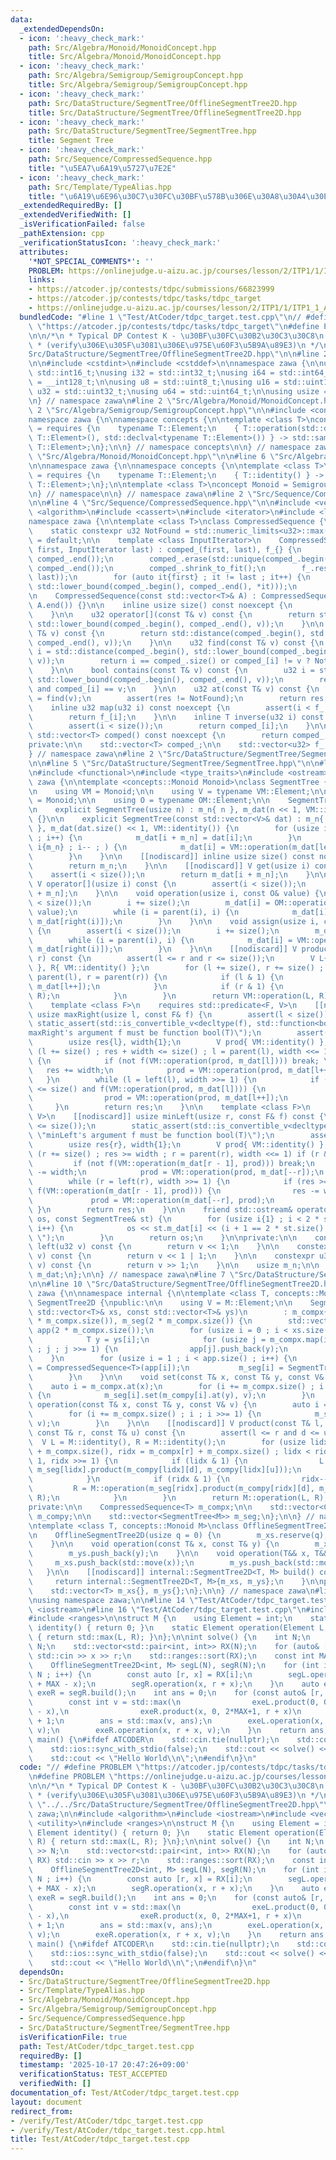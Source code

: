 ```yaml
---
data:
  _extendedDependsOn:
  - icon: ':heavy_check_mark:'
    path: Src/Algebra/Monoid/MonoidConcept.hpp
    title: Src/Algebra/Monoid/MonoidConcept.hpp
  - icon: ':heavy_check_mark:'
    path: Src/Algebra/Semigroup/SemigroupConcept.hpp
    title: Src/Algebra/Semigroup/SemigroupConcept.hpp
  - icon: ':heavy_check_mark:'
    path: Src/DataStructure/SegmentTree/OfflineSegmentTree2D.hpp
    title: Src/DataStructure/SegmentTree/OfflineSegmentTree2D.hpp
  - icon: ':heavy_check_mark:'
    path: Src/DataStructure/SegmentTree/SegmentTree.hpp
    title: Segment Tree
  - icon: ':heavy_check_mark:'
    path: Src/Sequence/CompressedSequence.hpp
    title: "\u5EA7\u6A19\u5727\u7E2E"
  - icon: ':heavy_check_mark:'
    path: Src/Template/TypeAlias.hpp
    title: "\u6A19\u6E96\u30C7\u30FC\u30BF\u578B\u306E\u30A8\u30A4\u30EA\u30A2\u30B9"
  _extendedRequiredBy: []
  _extendedVerifiedWith: []
  _isVerificationFailed: false
  _pathExtension: cpp
  _verificationStatusIcon: ':heavy_check_mark:'
  attributes:
    '*NOT_SPECIAL_COMMENTS*': ''
    PROBLEM: https://onlinejudge.u-aizu.ac.jp/courses/lesson/2/ITP1/1/ITP1_1_A
    links:
    - https://atcoder.jp/contests/tdpc/submissions/66823999
    - https://atcoder.jp/contests/tdpc/tasks/tdpc_target
    - https://onlinejudge.u-aizu.ac.jp/courses/lesson/2/ITP1/1/ITP1_1_A
  bundledCode: "#line 1 \"Test/AtCoder/tdpc_target.test.cpp\"\n// #define PROBLEM\
    \ \"https://atcoder.jp/contests/tdpc/tasks/tdpc_target\"\n#define PROBLEM \"https://onlinejudge.u-aizu.ac.jp/courses/lesson/2/ITP1/1/ITP1_1_A\"\
    \n\n/*\n * Typical DP Contest K - \u30BF\u30FC\u30B2\u30C3\u30C8\n * https://atcoder.jp/contests/tdpc/submissions/66823999\n\
    \ * (verify\u306E\u305F\u3081\u306E\u975E\u60F3\u5B9A\u89E3)\n */\n\n#line 2 \"\
    Src/DataStructure/SegmentTree/OfflineSegmentTree2D.hpp\"\n\n#line 2 \"Src/Template/TypeAlias.hpp\"\
    \n\n#include <cstdint>\n#include <cstddef>\n\nnamespace zawa {\n\nusing i16 =\
    \ std::int16_t;\nusing i32 = std::int32_t;\nusing i64 = std::int64_t;\nusing i128\
    \ = __int128_t;\n\nusing u8 = std::uint8_t;\nusing u16 = std::uint16_t;\nusing\
    \ u32 = std::uint32_t;\nusing u64 = std::uint64_t;\n\nusing usize = std::size_t;\n\
    \n} // namespace zawa\n#line 2 \"Src/Algebra/Monoid/MonoidConcept.hpp\"\n\n#line\
    \ 2 \"Src/Algebra/Semigroup/SemigroupConcept.hpp\"\n\n#include <concepts>\n\n\
    namespace zawa {\n\nnamespace concepts {\n\ntemplate <class T>\nconcept Semigroup\
    \ = requires {\n    typename T::Element;\n    { T::operation(std::declval<typename\
    \ T::Element>(), std::declval<typename T::Element>()) } -> std::same_as<typename\
    \ T::Element>;\n};\n\n} // namespace concepts\n\n} // namespace zawa\n#line 4\
    \ \"Src/Algebra/Monoid/MonoidConcept.hpp\"\n\n#line 6 \"Src/Algebra/Monoid/MonoidConcept.hpp\"\
    \n\nnamespace zawa {\n\nnamespace concepts {\n\ntemplate <class T>\nconcept Identitiable\
    \ = requires {\n    typename T::Element;\n    { T::identity() } -> std::same_as<typename\
    \ T::Element>;\n};\n\ntemplate <class T>\nconcept Monoid = Semigroup<T> and Identitiable<T>;\n\
    \n} // namespace\n\n} // namespace zawa\n#line 2 \"Src/Sequence/CompressedSequence.hpp\"\
    \n\n#line 4 \"Src/Sequence/CompressedSequence.hpp\"\n\n#include <vector>\n#include\
    \ <algorithm>\n#include <cassert>\n#include <iterator>\n#include <limits>\n\n\
    namespace zawa {\n\ntemplate <class T>\nclass CompressedSequence {\npublic:\n\n\
    \    static constexpr u32 NotFound = std::numeric_limits<u32>::max();\n\n    CompressedSequence()\
    \ = default;\n\n    template <class InputIterator>\n    CompressedSequence(InputIterator\
    \ first, InputIterator last) : comped_(first, last), f_{} {\n        std::sort(comped_.begin(),\
    \ comped_.end());\n        comped_.erase(std::unique(comped_.begin(), comped_.end()),\
    \ comped_.end());\n        comped_.shrink_to_fit();\n        f_.reserve(std::distance(first,\
    \ last));\n        for (auto it{first} ; it != last ; it++) {\n            f_.emplace_back(std::distance(comped_.begin(),\
    \ std::lower_bound(comped_.begin(), comped_.end(), *it)));\n        }\n    }\n\
    \n    CompressedSequence(const std::vector<T>& A) : CompressedSequence(A.begin(),\
    \ A.end()) {}\n\n    inline usize size() const noexcept {\n        return comped_.size();\n\
    \    }\n\n    u32 operator[](const T& v) const {\n        return std::distance(comped_.begin(),\
    \ std::lower_bound(comped_.begin(), comped_.end(), v));\n    }\n\n    u32 upper_bound(const\
    \ T& v) const {\n        return std::distance(comped_.begin(), std::upper_bound(comped_.begin(),\
    \ comped_.end(), v));\n    }\n\n    u32 find(const T& v) const {\n        u32\
    \ i = std::distance(comped_.begin(), std::lower_bound(comped_.begin(), comped_.end(),\
    \ v));\n        return i == comped_.size() or comped_[i] != v ? NotFound : i;\n\
    \    }\n\n    bool contains(const T& v) const {\n        u32 i = std::distance(comped_.begin(),\
    \ std::lower_bound(comped_.begin(), comped_.end(), v));\n        return i < comped_.size()\
    \ and comped_[i] == v;\n    }\n\n    u32 at(const T& v) const {\n        u32 res\
    \ = find(v);\n        assert(res != NotFound);\n        return res;\n    }\n\n\
    \    inline u32 map(u32 i) const noexcept {\n        assert(i < f_.size());\n\
    \        return f_[i];\n    }\n\n    inline T inverse(u32 i) const noexcept {\n\
    \        assert(i < size());\n        return comped_[i];\n    }\n\n    inline\
    \ std::vector<T> comped() const noexcept {\n        return comped_;\n    }\n\n\
    private:\n\n    std::vector<T> comped_;\n\n    std::vector<u32> f_;\n\n};\n\n\
    } // namespace zawa\n#line 2 \"Src/DataStructure/SegmentTree/SegmentTree.hpp\"\
    \n\n#line 5 \"Src/DataStructure/SegmentTree/SegmentTree.hpp\"\n\n#line 8 \"Src/DataStructure/SegmentTree/SegmentTree.hpp\"\
    \n#include <functional>\n#include <type_traits>\n#include <ostream>\n\nnamespace\
    \ zawa {\n\ntemplate <concepts::Monoid Monoid>\nclass SegmentTree {\npublic:\n\
    \n    using VM = Monoid;\n\n    using V = typename VM::Element;\n\n    using OM\
    \ = Monoid;\n\n    using O = typename OM::Element;\n\n    SegmentTree() = default;\n\
    \n    explicit SegmentTree(usize n) : m_n{ n }, m_dat(n << 1, VM::identity())\
    \ {}\n\n    explicit SegmentTree(const std::vector<V>& dat) : m_n{ dat.size()\
    \ }, m_dat(dat.size() << 1, VM::identity()) {\n        for (usize i{} ; i < m_n\
    \ ; i++) {\n            m_dat[i + m_n] = dat[i];\n        }\n        for (usize\
    \ i{m_n} ; i-- ; ) {\n            m_dat[i] = VM::operation(m_dat[left(i)], m_dat[right(i)]);\n\
    \        }\n    }\n\n    [[nodiscard]] inline usize size() const noexcept {\n\
    \        return m_n;\n    }\n\n    [[nodiscard]] V get(usize i) const {\n    \
    \    assert(i < size());\n        return m_dat[i + m_n];\n    }\n\n    [[nodiscard]]\
    \ V operator[](usize i) const {\n        assert(i < size());\n        return m_dat[i\
    \ + m_n];\n    }\n\n    void operation(usize i, const O& value) {\n        assert(i\
    \ < size());\n        i += size();\n        m_dat[i] = OM::operation(m_dat[i],\
    \ value);\n        while (i = parent(i), i) {\n            m_dat[i] = VM::operation(m_dat[left(i)],\
    \ m_dat[right(i)]);\n        }\n    }\n\n    void assign(usize i, const V& value)\
    \ {\n        assert(i < size());\n        i += size();\n        m_dat[i] = value;\n\
    \        while (i = parent(i), i) {\n            m_dat[i] = VM::operation(m_dat[left(i)],\
    \ m_dat[right(i)]);\n        }\n    }\n\n    [[nodiscard]] V product(u32 l, u32\
    \ r) const {\n        assert(l <= r and r <= size());\n        V L{ VM::identity()\
    \ }, R{ VM::identity() };\n        for (l += size(), r += size() ; l < r ; l =\
    \ parent(l), r = parent(r)) {\n            if (l & 1) {\n                L = VM::operation(L,\
    \ m_dat[l++]);\n            }\n            if (r & 1) {\n                R = VM::operation(m_dat[--r],\
    \ R);\n            }\n        }\n        return VM::operation(L, R);\n    }\n\n\
    \    template <class F>\n    requires std::predicate<F, V>\n    [[nodiscard]]\
    \ usize maxRight(usize l, const F& f) {\n        assert(l < size());\n       \
    \ static_assert(std::is_convertible_v<decltype(f), std::function<bool(V)>>, \"\
    maxRight's argument f must be function bool(T)\");\n        assert(f(VM::identity()));\n\
    \        usize res{l}, width{1};\n        V prod{ VM::identity() };\n        for\
    \ (l += size() ; res + width <= size() ; l = parent(l), width <<= 1) if (l & 1)\
    \ {\n            if (not f(VM::operation(prod, m_dat[l]))) break; \n         \
    \   res += width;\n            prod = VM::operation(prod, m_dat[l++]);\n     \
    \   }\n        while (l = left(l), width >>= 1) {\n            if (res + width\
    \ <= size() and f(VM::operation(prod, m_dat[l]))) {\n                res += width;\n\
    \                prod = VM::operation(prod, m_dat[l++]);\n            } \n   \
    \     }\n        return res;\n    }\n\n    template <class F>\n    requires std::predicate<F,\
    \ V>\n    [[nodiscard]] usize minLeft(usize r, const F& f) const {\n        assert(r\
    \ <= size());\n        static_assert(std::is_convertible_v<decltype(f), std::function<bool(V)>>,\
    \ \"minLeft's argument f must be function bool(T)\");\n        assert(f(VM::identity()));\n\
    \        usize res{r}, width{1};\n        V prod{ VM::identity() };\n        for\
    \ (r += size() ; res >= width ; r = parent(r), width <<= 1) if (r & 1) {\n   \
    \         if (not f(VM::operation(m_dat[r - 1], prod))) break;\n            res\
    \ -= width;\n            prod = VM::operation(prod, m_dat[--r]);\n        }\n\
    \        while (r = left(r), width >>= 1) {\n            if (res >= width and\
    \ f(VM::operation(m_dat[r - 1], prod))) {\n                res -= width;\n   \
    \             prod = VM::operation(m_dat[--r], prod);\n            }\n       \
    \ }\n        return res;\n    }\n\n    friend std::ostream& operator<<(std::ostream&\
    \ os, const SegmentTree& st) {\n        for (usize i{1} ; i < 2 * st.size() ;\
    \ i++) {\n            os << st.m_dat[i] << (i + 1 == 2 * st.size() ? \"\" : \"\
    \ \");\n        }\n        return os;\n    }\n\nprivate:\n\n    constexpr u32\
    \ left(u32 v) const {\n        return v << 1;\n    }\n\n    constexpr u32 right(u32\
    \ v) const {\n        return v << 1 | 1;\n    }\n\n    constexpr u32 parent(u32\
    \ v) const {\n        return v >> 1;\n    }\n\n    usize m_n;\n\n    std::vector<V>\
    \ m_dat;\n};\n\n} // namespace zawa\n#line 7 \"Src/DataStructure/SegmentTree/OfflineSegmentTree2D.hpp\"\
    \n\n#line 10 \"Src/DataStructure/SegmentTree/OfflineSegmentTree2D.hpp\"\n\nnamespace\
    \ zawa {\n\nnamespace internal {\n\ntemplate <class T, concepts::Monoid M>\nclass\
    \ SegmentTree2D {\npublic:\n\n    using V = M::Element;\n\n    SegmentTree2D(const\
    \ std::vector<T>& xs, const std::vector<T>& ys)\n        : m_compx{xs}, m_compy(2\
    \ * m_compx.size()), m_seg(2 * m_compx.size()) {\n        std::vector<std::vector<T>>\
    \ app(2 * m_compx.size());\n        for (usize i = 0 ; i < xs.size() ; i++) {\n\
    \            T y = ys[i];\n            for (usize j = m_compx.map(i) + m_compx.size()\
    \ ; j ; j >>= 1) {\n                app[j].push_back(y);\n            }\n    \
    \    }\n        for (usize i = 1 ; i < app.size() ; i++) {\n           m_compy[i]\
    \ = CompressedSequence<T>(app[i]);\n           m_seg[i] = SegmentTree<M>(m_compy[i].size());\n\
    \        }\n    }\n\n    void set(const T& x, const T& y, const V& v) {\n    \
    \    auto i = m_compx.at(x);\n        for (i += m_compx.size() ; i ; i >>= 1)\
    \ {\n            m_seg[i].set(m_compy[i].at(y), v);\n        }\n    }\n\n    void\
    \ operation(const T& x, const T& y, const V& v) {\n        auto i = m_compx.at(x);\n\
    \        for (i += m_compx.size() ; i ; i >>= 1) {\n            m_seg[i].operation(m_compy[i].at(y),\
    \ v);\n        }\n    }\n\n    [[nodiscard]] V product(const T& l, const T& d,\
    \ const T& r, const T& u) const {\n        assert(l <= r and d <= u);\n      \
    \  V L = M::identity(), R = M::identity();\n        for (usize lidx = m_compx[l]\
    \ + m_compx.size(), ridx = m_compx[r] + m_compx.size() ; lidx < ridx ; lidx >>=\
    \ 1, ridx >>= 1) {\n            if (lidx & 1) {\n                L = M::operation(L,\
    \ m_seg[lidx].product(m_compy[lidx][d], m_compy[lidx][u]));\n                lidx++;\n\
    \            }\n            if (ridx & 1) {\n                ridx--;\n       \
    \         R = M::operation(m_seg[ridx].product(m_compy[ridx][d], m_compy[ridx][u]),\
    \ R);\n            }\n        }\n        return M::operation(L, R);\n    }\n\n\
    private:\n\n    CompressedSequence<T> m_compx;\n\n    std::vector<CompressedSequence<T>>\
    \ m_compy;\n\n    std::vector<SegmentTree<M>> m_seg;\n};\n\n} // namespace internal\n\
    \ntemplate <class T, concepts::Monoid M>\nclass OfflineSegmentTree2D {\npublic:\n\
    \n    OfflineSegmentTree2D(usize q = 0) {\n        m_xs.reserve(q);\n        m_ys.reserve(q);\n\
    \    }\n\n    void operation(const T& x, const T& y) {\n        m_xs.push_back(x);\n\
    \        m_ys.push_back(y);\n    }\n\n    void operation(T&& x, T&& y) {\n   \
    \     m_xs.push_back(std::move(x));\n        m_ys.push_back(std::move(y));\n \
    \   }\n\n    [[nodiscard]] internal::SegmentTree2D<T, M> build() const {\n   \
    \     return internal::SegmentTree2D<T, M>{m_xs, m_ys};\n    }\n\nprivate:\n\n\
    \    std::vector<T> m_xs{}, m_ys{};\n};\n\n} // namespace zawa\n#line 11 \"Test/AtCoder/tdpc_target.test.cpp\"\
    \nusing namespace zawa;\n\n#line 14 \"Test/AtCoder/tdpc_target.test.cpp\"\n#include\
    \ <iostream>\n#line 16 \"Test/AtCoder/tdpc_target.test.cpp\"\n#include <utility>\n\
    #include <ranges>\n\nstruct M {\n    using Element = int;\n    static Element\
    \ identity() { return 0; }\n    static Element operation(Element L, Element R)\
    \ { return std::max(L, R); }\n};\n\nint solve() {\n    int N;\n    std::cin >>\
    \ N;\n    std::vector<std::pair<int, int>> RX(N);\n    for (auto& [r, x] : RX)\
    \ std::cin >> x >> r;\n    std::ranges::sort(RX);\n    const int MAX = 100000000;\n\
    \    OfflineSegmentTree2D<int, M> segL(N), segR(N);\n    for (int i = 0 ; i <\
    \ N ; i++) {\n        const auto [r, x] = RX[i];\n        segL.operation(x, r\
    \ + MAX - x);\n        segR.operation(x, r + x);\n    }\n    auto exeL = segL.build(),\
    \ exeR = segR.build();\n    int ans = 0;\n    for (const auto& [r, x] : RX) {\n\
    \        const int v = std::max(\n                exeL.product(0, 0, x, r + MAX\
    \ - x),\n                exeR.product(x, 0, 2*MAX+1, r + x)\n                )\
    \ + 1;\n        ans = std::max(v, ans);\n        exeL.operation(x, r + MAX - x,\
    \ v);\n        exeR.operation(x, r + x, v);\n    }\n    return ans;\n}\n\nint\
    \ main() {\n#ifdef ATCODER\n    std::cin.tie(nullptr);\n    std::cout.tie(nullptr);\n\
    \    std::ios::sync_with_stdio(false);\n    std::cout << solve() << '\\n';\n#else\n\
    \    std::cout << \"Hello World\\n\";\n#endif\n}\n"
  code: "// #define PROBLEM \"https://atcoder.jp/contests/tdpc/tasks/tdpc_target\"\
    \n#define PROBLEM \"https://onlinejudge.u-aizu.ac.jp/courses/lesson/2/ITP1/1/ITP1_1_A\"\
    \n\n/*\n * Typical DP Contest K - \u30BF\u30FC\u30B2\u30C3\u30C8\n * https://atcoder.jp/contests/tdpc/submissions/66823999\n\
    \ * (verify\u306E\u305F\u3081\u306E\u975E\u60F3\u5B9A\u89E3)\n */\n\n#include\
    \ \"../../Src/DataStructure/SegmentTree/OfflineSegmentTree2D.hpp\"\nusing namespace\
    \ zawa;\n\n#include <algorithm>\n#include <iostream>\n#include <vector>\n#include\
    \ <utility>\n#include <ranges>\n\nstruct M {\n    using Element = int;\n    static\
    \ Element identity() { return 0; }\n    static Element operation(Element L, Element\
    \ R) { return std::max(L, R); }\n};\n\nint solve() {\n    int N;\n    std::cin\
    \ >> N;\n    std::vector<std::pair<int, int>> RX(N);\n    for (auto& [r, x] :\
    \ RX) std::cin >> x >> r;\n    std::ranges::sort(RX);\n    const int MAX = 100000000;\n\
    \    OfflineSegmentTree2D<int, M> segL(N), segR(N);\n    for (int i = 0 ; i <\
    \ N ; i++) {\n        const auto [r, x] = RX[i];\n        segL.operation(x, r\
    \ + MAX - x);\n        segR.operation(x, r + x);\n    }\n    auto exeL = segL.build(),\
    \ exeR = segR.build();\n    int ans = 0;\n    for (const auto& [r, x] : RX) {\n\
    \        const int v = std::max(\n                exeL.product(0, 0, x, r + MAX\
    \ - x),\n                exeR.product(x, 0, 2*MAX+1, r + x)\n                )\
    \ + 1;\n        ans = std::max(v, ans);\n        exeL.operation(x, r + MAX - x,\
    \ v);\n        exeR.operation(x, r + x, v);\n    }\n    return ans;\n}\n\nint\
    \ main() {\n#ifdef ATCODER\n    std::cin.tie(nullptr);\n    std::cout.tie(nullptr);\n\
    \    std::ios::sync_with_stdio(false);\n    std::cout << solve() << '\\n';\n#else\n\
    \    std::cout << \"Hello World\\n\";\n#endif\n}\n"
  dependsOn:
  - Src/DataStructure/SegmentTree/OfflineSegmentTree2D.hpp
  - Src/Template/TypeAlias.hpp
  - Src/Algebra/Monoid/MonoidConcept.hpp
  - Src/Algebra/Semigroup/SemigroupConcept.hpp
  - Src/Sequence/CompressedSequence.hpp
  - Src/DataStructure/SegmentTree/SegmentTree.hpp
  isVerificationFile: true
  path: Test/AtCoder/tdpc_target.test.cpp
  requiredBy: []
  timestamp: '2025-10-17 20:47:26+09:00'
  verificationStatus: TEST_ACCEPTED
  verifiedWith: []
documentation_of: Test/AtCoder/tdpc_target.test.cpp
layout: document
redirect_from:
- /verify/Test/AtCoder/tdpc_target.test.cpp
- /verify/Test/AtCoder/tdpc_target.test.cpp.html
title: Test/AtCoder/tdpc_target.test.cpp
---
```

